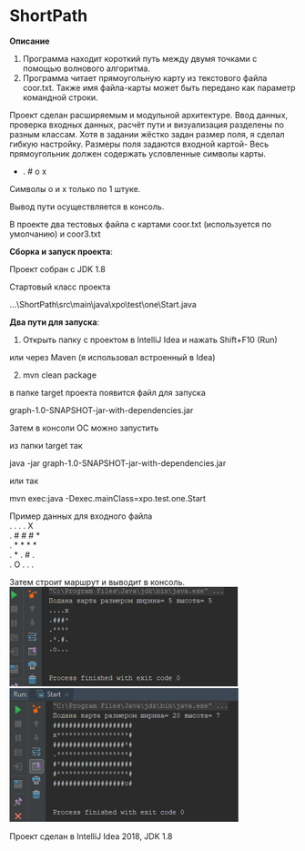 # ShortPath
<b>Описание</b>
1. Программа находит короткий путь между двумя точками с помощью волнового алгоритма.
2. Программа читает прямоугольную карту из текстового файла coor.txt.
Также имя файла-карты может быть передано как параметр командной строки.

Проект сделан расширяемым и модульной архитектуре.
Ввод данных, проверка входных данных, расчёт пути и визуализация разделены по разным классам.
Хотя в задании жёстко задан размер поля, я сделал гибкую настройку.
Размеры поля задаются входной картой- Весь прямоугольник должен содержать условленные символы карты.

* . # o x

Символы o и x только по 1 штуке.

Вывод пути осуществляется в консоль.

В проекте два тестовых файла с картами coor.txt (используется по умолчанию) и coor3.txt

<b>Сборка и запуск проекта</b>:

Проект собран с JDK 1.8

Стартовый класс проекта

...\ShortPath\src\main\java\xpo\test\one\Start.java

<b>Два пути для запуска</b>:

1. Открыть папку с проектом в IntelliJ Idea и нажать Shift+F10 (Run)

или через Maven (я использовал встроенный в Idea)

2. mvn clean package

в папке target проекта появится файл для запуска

graph-1.0-SNAPSHOT-jar-with-dependencies.jar

Затем в консоли ОС можно запустить

из папки target так

java -jar graph-1.0-SNAPSHOT-jar-with-dependencies.jar

или так

mvn exec:java -Dexec.mainClass=xpo.test.one.Start


Пример данных для входного файла<br>
.	.	.	. X<br>
.	#	#	#	*<br>
.	*	*	*	*<br>
.	*	.	#	.<br>
.	О	.	.	.<br>

Затем строит маршрут и выводит в консоль.<br>
![Пример 1](https://github.com/Xangithub/ShortPath/blob/master/screen1.png)<br>
![Пример 2](https://github.com/Xangithub/ShortPath/blob/master/screen2.png)<br>

Проект сделан в IntelliJ Idea 2018, JDK 1.8
